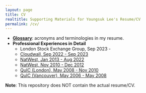 ```yaml
---
layout: page
title: CV
realtitle: Supporting Materials for Youngsuk Lee's Resume/CV
permalink: /cv/
---
```


- **[Glossary](/cv/glossary)**: acronyms and terminologies in my resume.
- **Professional Experiences in Detail**
  - London Stock Exchange Group, Sep 2023 -
  - [Cloudwall, Sep 2022 - Sep 2023](/cv/cw2022)
  - [NatWest, Jan 2013 - Aug 2022](/cv/nw2013)
  - [NatWest, Nov 2010 - Dec 2012](/cv/nw2010)
  - [QuIC (London), May 2008 - Nov 2010](/cv/quic2008)
  - [QuIC (Vancouver), May 2006 - May 2008](/cv/quic2006)

**Note**: This repository does NOT contain the actual resume/CV.
